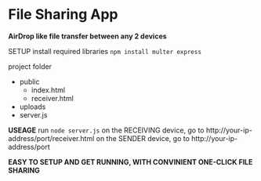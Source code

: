 # File Sharing App

**AirDrop like file transfer between any 2 devices**

SETUP install required libraries `npm install multer express`

project folder
- public
  - index.html
  - receiver.html
- uploads
- server.js

**USEAGE**
run `node server.js`
on the RECEIVING device, go to http://your-ip-address/port/receiver.html
on the SENDER device, go to http://your-ip-address/port

**EASY TO SETUP AND GET RUNNING, WITH CONVINIENT ONE-CLICK FILE SHARING**
